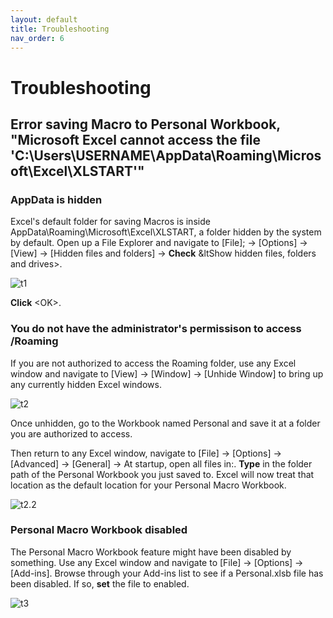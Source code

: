 ```yaml
---
layout: default
title: Troubleshooting
nav_order: 6
---
```


# Troubleshooting

## Error saving Macro to Personal Workbook, "Microsoft Excel cannot access the file 'C:\Users\USERNAME\AppData\Roaming\Microsoft\Excel\XLSTART'"

### AppData is hidden

Excel's default folder for saving Macros is inside AppData\Roaming\Microsoft\Excel\XLSTART, a folder hidden by the system by default. Open up a File Explorer and navigate to [File]; -> [Options] -> [View] -> [Hidden files and folders] -> **Check** &ltShow hidden files, folders and drives&gt;.

![t1](https://github.com/chase-lsc/Task-Automation-With-Excel-Macros/blob/gh-pages/images/t1.png?raw=true) 

**Click** &lt;OK&gt;.

### You do not have the administrator's permissison to access /Roaming

If you are not authorized to access the Roaming folder, use any Excel window and navigate to [View] -> [Window] -> [Unhide Window] to bring up any currently hidden Excel windows.

![t2](https://github.com/chase-lsc/Task-Automation-With-Excel-Macros/blob/gh-pages/images/t2.png?raw=true) 

Once unhidden, go to the Workbook named Personal and save it at a folder you are authorized to access.

Then return to any Excel window, navigate to [File] -> [Options] -> [Advanced] -> [General] -> At startup, open all files in:. **Type** in the folder path of the Personal Workbook you just saved to. Excel will now treat that location as the default location for your Personal Macro Workbook.

![t2.2](https://github.com/chase-lsc/Task-Automation-With-Excel-Macros/blob/gh-pages/images/t2.2.png?raw=true) 

### Personal Macro Workbook disabled

The Personal Macro Workbook feature might have been disabled by something. Use any Excel window and navigate to [File] -> [Options] -> [Add-ins]. Browse through your Add-ins list to see if a Personal.xlsb file has been disabled. If so, **set** the file to enabled.

![t3](https://github.com/chase-lsc/Task-Automation-With-Excel-Macros/blob/gh-pages/images/t3.png?raw=true) 
